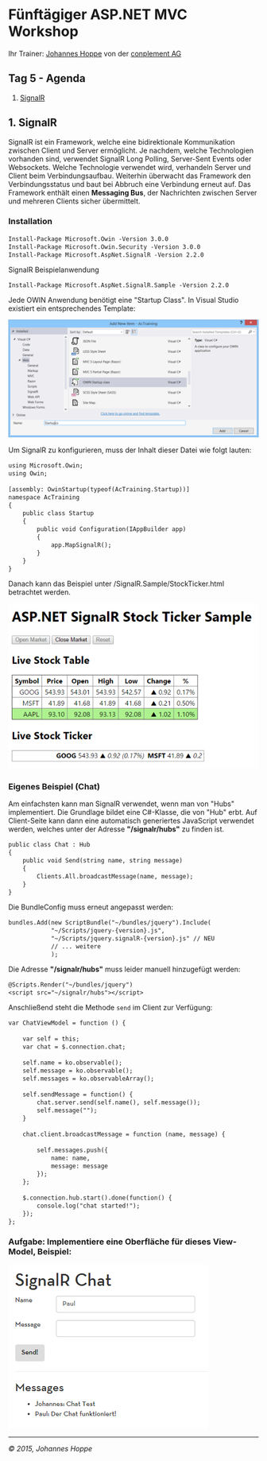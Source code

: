 # Fünftägiger ASP.NET MVC Workshop
Ihr Trainer: [Johannes Hoppe](http://www.haushoppe-its.de) von der [conplement AG](http://www.conplement.de/)

## Tag 5 - Agenda

1. [SignalR](#signalr)


<a name="signalr"></a>
## 1. SignalR

SignalR ist ein Framework, welche eine bidirektionale Kommunikation zwischen Client und Server ermöglicht. Je nachdem, welche Technologien vorhanden sind, verwendet SignalR Long Polling, Server-Sent Events oder Websockets. Welche Technologie verwendet wird, verhandeln Server und Client beim Verbindungsaufbau. Weiterhin überwacht das Framework den Verbindungsstatus und baut bei Abbruch eine Verbindung erneut auf. Das Framework enthält einen **Messaging Bus**, der Nachrichten zwischen Server und mehreren Clients sicher übermittelt.

### Installation

    Install-Package Microsoft.Owin -Version 3.0.0
    Install-Package Microsoft.Owin.Security -Version 3.0.0
    Install-Package Microsoft.AspNet.SignalR -Version 2.2.0
    

SignalR Beispielanwendung

    Install-Package Microsoft.AspNet.SignalR.Sample -Version 2.2.0

Jede OWIN Anwendung benötigt eine "Startup Class". In Visual Studio existiert ein entsprechendes Template:

![Owin Startup](Images/owin_startup.png)

Um SignalR zu konfigurieren, muss der Inhalt dieser Datei wie folgt lauten:

```
using Microsoft.Owin;
using Owin;

[assembly: OwinStartup(typeof(AcTraining.Startup))]
namespace AcTraining
{
    public class Startup
    {
        public void Configuration(IAppBuilder app)
        {
            app.MapSignalR();
        }
    }
}
```

Danach kann das Beispiel unter
    /SignalR.Sample/StockTicker.html
betrachtet werden.


![SignalR Example](Images/signalr_example.png)


### Eigenes Beispiel (Chat)

Am einfachsten kann man SignalR verwendet, wenn man von "Hubs" implementiert. Die Grundlage bildet eine C#-Klasse, die von "Hub" erbt. Auf Client-Seite kann dann eine automatisch generiertes JavaScript verwendet werden, welches unter der Adresse **"/signalr/hubs"** zu finden ist.   

```
public class Chat : Hub
{
    public void Send(string name, string message)
    {
        Clients.All.broadcastMessage(name, message);
    }
}
```

Die BundleConfig muss erneut angepasst werden:

```
bundles.Add(new ScriptBundle("~/bundles/jquery").Include(
            "~/Scripts/jquery-{version}.js",
            "~/Scripts/jquery.signalR-{version}.js" // NEU
            // ... weitere
            );

```

Die Adresse **"/signalr/hubs"** muss leider manuell hinzugefügt werden:

```
@Scripts.Render("~/bundles/jquery")
<script src="~/signalr/hubs"></script>

```

Anschließend steht die Methode `send` im Client zur Verfügung:

```
var ChatViewModel = function () {

    var self = this;
    var chat = $.connection.chat;
    
    self.name = ko.observable();
    self.message = ko.observable();
    self.messages = ko.observableArray();

    self.sendMessage = function() {
        chat.server.send(self.name(), self.message());
        self.message("");
    }

    chat.client.broadcastMessage = function (name, message) {

        self.messages.push({
            name: name,
            message: message
        });
    };

    $.connection.hub.start().done(function() {
        console.log("chat started!");
    });
};
```

### Aufgabe: Implementiere eine Oberfläche für dieses View-Model, Beispiel:

![SignalR Chat](Images/signalr_chat.png)


<hr>

_&copy; 2015, Johannes Hoppe_
